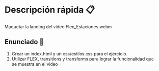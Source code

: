 # Descripción rápida 📋

Maquetar la landing del vídeo Flex_Estaciones.webm


## Enunciado 📒

1. Crear un index.html y un css/estilos.css para el ejercicio.
1. Utilizar FLEX, transitions y transforms para lograr la funcionalidad que se muestra en el vídeo
